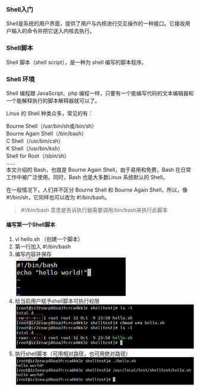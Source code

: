 ### Shell入门
Shell是系统的用户界面，提供了用户与内核进行交互操作的一种接口。它接收用户输入的命令并把它送入内核去执行。
### Shell脚本
Shell 脚本（shell script），是一种为 shell 编写的脚本程序。

### Shell 环境
Shell 编程跟 JavaScript、php 编程一样，只要有一个能编写代码的文本编辑器和一个能解释执行的脚本解释器就可以了。

Linux 的 Shell 种类众多，常见的有：<br>

Bourne Shell（/usr/bin/sh或/bin/sh）<br>
Bourne Again Shell（/bin/bash）<br>
C Shell（/usr/bin/csh）<br>
K Shell（/usr/bin/ksh）<br>
Shell for Root（/sbin/sh）<br>
……<br>
本文介绍的 Bash，也就是 Bourne Again Shell，由于易用和免费，Bash 在日常工作中被广泛使用。同时，Bash 也是大多数Linux 系统默认的 Shell。

在一般情况下，人们并不区分 Bourne Shell 和 Bourne Again Shell，所以，像 #!/bin/sh，它同样也可以改为 #!/bin/bash。

>#!/bin/bash 意思是告诉执行器需要调用/bin/bash来执行此脚本
#### 编写第一个Shell脚本
1.  vi hello.sh （创建一个脚本）
2. 第一行加入 #!/bin/bash
3. 编写内容并保存
  <br> ![](pic/20191009234940.png)
4. 给当前用户赋予shell脚本可执行权限
<br> ![](pic/20191009235106.png)
5. 执行shell脚本（可用相对路径，也可用绝对路径）
<br> ![](pic/20191009235622.png)
